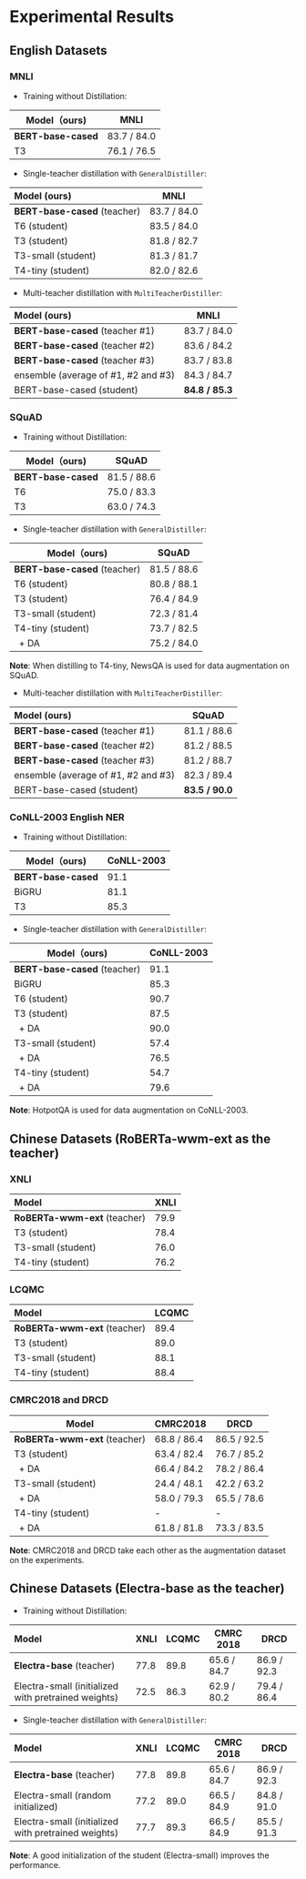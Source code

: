 # Experimental Results


## English Datasets

### MNLI

* Training without Distillation:

| Model（ours)  | MNLI |
| ------------- | ------------- |
| **BERT-base-cased** | 83.7 / 84.0   |
| T3                  | 76.1 / 76.5   |

* Single-teacher distillation with `GeneralDistiller`:

| Model (ours)         | MNLI           |
| :-------------       | -------------- |
| **BERT-base-cased** (teacher)  | 83.7 / 84.0    |
| T6 (student)                   | 83.5 / 84.0    |
| T3  (student)                  | 81.8 / 82.7    |
| T3-small (student)             | 81.3 / 81.7    |
| T4-tiny (student)              | 82.0 / 82.6    |

* Multi-teacher distillation with `MultiTeacherDistiller`:

| Model (ours)         | MNLI           |
| :-------------       | -------------- |
| **BERT-base-cased** (teacher #1)  | 83.7 / 84.0    |
| **BERT-base-cased** (teacher #2)  | 83.6 / 84.2    |
| **BERT-base-cased** (teacher #3)  | 83.7 / 83.8    |
| ensemble (average of #1, #2 and #3)  | 84.3 / 84.7    |
| BERT-base-cased (student)         | **84.8 / 85.3**|

### SQuAD

* Training without Distillation:

| Model（ours)  | SQuAD | 
| ------------- | ------------- |
| **BERT-base-cased** | 81.5 / 88.6   |
| T6            | 75.0 / 83.3   |
| T3            | 63.0 / 74.3   |

* Single-teacher distillation with `GeneralDistiller`:

| Model（ours)            | SQuAD | 
| -------------           | ------------- |
| **BERT-base-cased** (teacher) | 81.5 / 88.6   |
| T6 (student)            | 80.8 / 88.1   |
| T3 (student)            | 76.4 / 84.9   |
| T3-small (student)      | 72.3 / 81.4   |
| T4-tiny (student)       | 73.7 / 82.5   |
| &nbsp;&nbsp;+ DA                 | 75.2 / 84.0   |

**Note**: When distilling to T4-tiny, NewsQA is used for data augmentation on SQuAD.

* Multi-teacher distillation with `MultiTeacherDistiller`:

| Model (ours)         | SQuAD          |
| :-------------       | -------------- |
| **BERT-base-cased** (teacher #1)  | 81.1 / 88.6    |
| **BERT-base-cased** (teacher #2)  | 81.2 / 88.5    |
| **BERT-base-cased** (teacher #3)  | 81.2 / 88.7    |
| ensemble (average of #1, #2 and #3)  | 82.3 / 89.4 |
| BERT-base-cased (student)         | **83.5 / 90.0**|

### CoNLL-2003 English NER

* Training without Distillation:

| Model（ours)  |  CoNLL-2003 |
| ------------- | ----------- |
| **BERT-base-cased** | 91.1  |
| BiGRU               | 81.1  |
| T3                  | 85.3  |

* Single-teacher distillation with `GeneralDistiller`:

| Model（ours)            | CoNLL-2003 | 
| -------------           | ------------- |
| **BERT-base-cased** (teacher) | 91.1    |
| BiGRU                   | 85.3 |
| T6 (student)            | 90.7 |
| T3 (student)            | 87.5 |
| &nbsp;&nbsp;+ DA        | 90.0 |
| T3-small (student)      | 57.4 |
| &nbsp;&nbsp;+ DA        | 76.5 |
| T4-tiny (student)       | 54.7 |
| &nbsp;&nbsp;+ DA        | 79.6 |

**Note**: HotpotQA is used for data augmentation on CoNLL-2003.

## Chinese Datasets (RoBERTa-wwm-ext as the teacher)

### XNLI

| Model           | XNLI |
| :--------------- | ----------------- |
| **RoBERTa-wwm-ext** (teacher) | 79.9 |
| T3 (student)         | 78.4       |
| T3-small (student)   | 76.0       |
| T4-tiny (student)    | 76.2       |

### LCQMC

| Model            | LCQMC |
| :--------------- | ----------- |
| **RoBERTa-wwm-ext** (teacher) | 89.4        | 
| T3 (student)                  | 89.0        |
| T3-small (student)            | 88.1        |
| T4-tiny (student)             | 88.4        |

### CMRC2018 and DRCD

| Model           | CMRC2018 | DRCD |
| --------------- | ---------------- | ------------ |
| **RoBERTa-wwm-ext** (teacher) | 68.8 / 86.4      | 86.5 / 92.5  |
| T3 (student)                  | 63.4 / 82.4      | 76.7 / 85.2  |
| &nbsp;&nbsp;+ DA              | 66.4 / 84.2      | 78.2 / 86.4  |
| T3-small (student)            | 24.4 / 48.1      | 42.2 / 63.2  |
| &nbsp;&nbsp;+  DA             | 58.0 / 79.3      | 65.5 / 78.6  |
| T4-tiny (student)             | -                | -            |
| &nbsp;&nbsp;+  DA             | 61.8 / 81.8      | 73.3 / 83.5  |

**Note**: CMRC2018 and DRCD take each other as the augmentation dataset on the experiments. 

## Chinese Datasets (Electra-base as the teacher)

* Training without Distillation:

| Model                                | XNLI       | LCQMC       | CMRC 2018       | DRCD         |
| :------------------------------------|------------|-------------| ----------------| -------------|
| **Electra-base** (teacher)           | 77.8       | 89.8        | 65.6 / 84.7     | 86.9 / 92.3  |
| Electra-small (initialized with pretrained weights) | 72.5 | 86.3 | 62.9 / 80.2   | 79.4 / 86.4  |

* Single-teacher distillation with `GeneralDistiller`:

| Model                                | XNLI       | LCQMC       | CMRC 2018       | DRCD         |
| :------------------------------------|------------|-------------|-----------------| -------------|
| **Electra-base** (teacher)           | 77.8       | 89.8        | 65.6 / 84.7     | 86.9 / 92.3  |
| Electra-small (random initialized)   | 77.2       | 89.0        | 66.5 / 84.9     | 84.8 / 91.0  |
| Electra-small (initialized with pretrained weights) | 77.7 | 89.3 | 66.5 / 84.9   | 85.5 / 91.3  |

**Note**: A good initialization of the student (Electra-small) improves the performance.